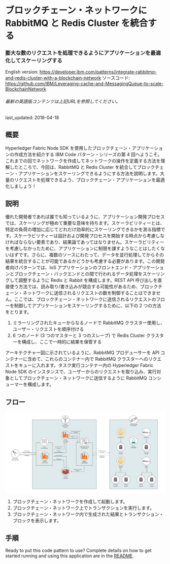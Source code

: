 # ブロックチェーン・ネットワークに RabbitMQ と Redis Cluster を統合する

### 膨大な数のリクエストを処理できるようにアプリケーションを最適化してスケーリングする

English version: https://developer.ibm.com/patterns/integrate-rabbitmq-and-redis-cluster-with-a-blockchain-network
  ソースコード: https://github.com/IBM/Leveraging-cache-and-MessagingQueue-to-scale-BlockchainNetwork

###### 最新の英語版コンテンツは上記URLを参照してください。
last_updated: 2018-04-18

 
## 概要

Hyperledger Fabric Node SDK を使用したブロックチェーン・アプリケーションの作成方法を紹介する IBM Code パターン・シリーズの第 4 回へようこそ。これまでの回でネットワークを作成してネットワークの操作を定義する方法を理解したところで、今回は、RabbitMQ と Redis Cluster を統合してブロックチェーン・アプリケーションをスケーリングできるようにする方法を説明します。大量のリクエストを処理できるよう、ブロックチェーン・アプリケーションを最適化しましょう！

## 説明

優れた開発者であれば誰でも知っているように、アプリケーション開発プロセスでは、スケーリングが極めて重要な意味を持ちます。スケーラビリティーとは、特定の負荷の増加に応じてどれだけ効率的にスケーリングできるかを測る指標です。スケーラビリティーは設計および開発プロセスを開始する時点から考慮しなければならない要素であり、結果論であってはなりません。スケーラビリティーを考慮しなかったために、アプリケーションに制限を課すようなことはしたくないはずです。さらに、複数のソースにわたって、データを並行処理してからその結果を統合することが可能であるかどうかも考慮する必要があります。この開発者向けパターンでは、IoS アプリケーションのフロントエンド・アプリケーションとブロックチェーン・バックエンドとの間で行われるデータ処理をスケーリングして調整するように Redis と Rabbit を構成します。REST API 呼び出しを直接使う方法では、読み取り/書き込みが競合する可能性があるため、ブロックチェーン・ネットワークに送信されるリクエストの数を制御することはできません。ここでは、ブロックチェーン・ネットワークに送信されるリクエストのフローを制御してアプリケーションをスケーリングするために、以下の 2 つの方法をとります。

1. ミラーリングされたキューからなるノードで RabbitMQ クラスター使用し、ユーザー・リクエストを順序付ける
1. 6 つのノード (3 つのマスターと 3 つのスレーブ) で Redis Cluster クラスターを構成し、ここで一時的に結果を保管する

アーキテクチャー図に示されているように、RabbitMQ プロデューサーを API コンテナーに含めて、これらのコンテナー内で RabbitMQ クラスターへのリクエストをキューに入れます。タスク実行コンテナー内の Hyperledger Fabric Node SDK のインスタンスで、ユーザーからのリクエストを取り込み、実行対象としてブロックチェーン・ネットワークに送信するように RabbitMQ コンシューマーを構成します。

## フロー

![フロー](./images/blockchain-rabbit-arch.png)

1. ブロックチェーン・ネットワークを作成して起動します。
1. ブロックチェーン・ネットワーク上でトランザクションを実行します。
1. ブロックチェーン・ネットワーク内で生成された結果とトランザクション・ブロックを表示します。

## 手順

Ready to put this code pattern to use? Complete details on how to get started running and using this application are in the [README](https://github.com/IBM/Leveraging-cache-and-MessagingQueue-to-scale-BlockchainNetwork/blob/master/README.md).
